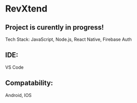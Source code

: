 # RevXtend

## Project is curently in progress!

 Tech Stack: JavaScript, Node.js, React Native, Firebase Auth

## IDE:
 VS Code

## Compatability:
 Android, IOS
